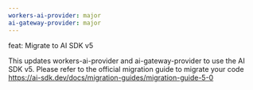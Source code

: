 ```yaml
---
workers-ai-provider: major
ai-gateway-provider: major
---
```


feat: Migrate to AI SDK v5

This updates workers-ai-provider and ai-gateway-provider to use the AI SDK v5. Please refer to the official migration guide to migrate your code https://ai-sdk.dev/docs/migration-guides/migration-guide-5-0
